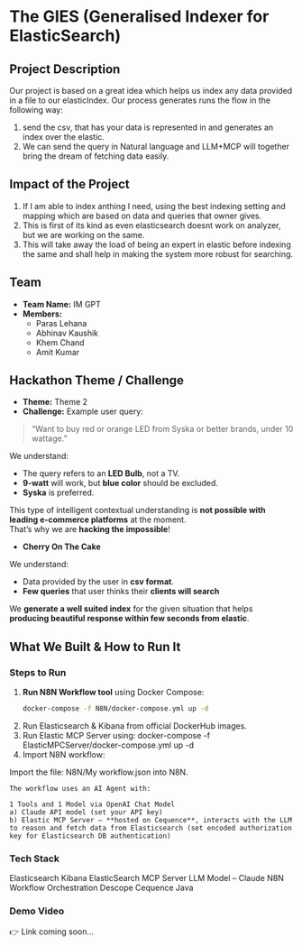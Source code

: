 # The GIES (Generalised Indexer for ElasticSearch)

## Project Description
Our project is based on a great idea which helps us index any data provided in a file to our elasticIndex. Our process generates runs the flow in the following way:
1. send the csv, that has your data is represented in and generates an index over the elastic.
2. We can send the query in Natural language and LLM+MCP will together bring the dream of fetching data easily.

## Impact of the Project
1. If I am able to index anthing I need, using the best indexing setting and mapping which are based on data and queries that owner gives. 
2. This is first of its kind as even elasticsearch doesnt work on analyzer, but we are working on the same.
3. This will take away the load of being an expert in elastic before indexing the same and shall help in making the system more robust for searching. 

## Team

- **Team Name:** IM GPT  
- **Members:**
  - Paras Lehana  
  - Abhinav Kaushik  
  - Khem Chand  
  - Amit Kumar  



## Hackathon Theme / Challenge
- **Theme:** Theme 2
- **Challenge:**
Example user query:  
> “Want to buy red or orange LED from Syska or better brands, under 10 wattage.”

We understand:
- The query refers to an **LED Bulb**, not a TV.  
- **9-watt** will work, but **blue color** should be excluded.  
- **Syska** is preferred.  

This type of intelligent contextual understanding is **not possible with leading e-commerce platforms** at the moment.  
That’s why we are **hacking the impossible**!

- **Cherry On The Cake**

We understand:
- Data provided by the user in **csv format**.
- **Few queries** that user thinks their **clients will search**

We **generate a well suited index** for the given situation that helps **producing beautiful response within few seconds from elastic**.



## What We Built & How to Run It

### Steps to Run
1. **Run N8N Workflow tool** using Docker Compose:  
   ```bash
   docker-compose -f N8N/docker-compose.yml up -d

2. Run Elasticsearch & Kibana from official DockerHub images.
3. Run Elastic MCP Server using: 
   docker-compose -f ElasticMPCServer/docker-compose.yml up -d
4. Import N8N workflow:

  Import the file: N8N/My workflow.json into N8N.

    The workflow uses an AI Agent with:

    1 Tools and 1 Model via OpenAI Chat Model
    a) Claude API model (set your API key)
    b) Elastic MCP Server – **hosted on Cequence**, interacts with the LLM to reason and fetch data from Elasticsearch (set encoded authorization key for Elasticsearch DB authentication)


### Tech Stack

  Elasticsearch
  Kibana
  ElasticSearch MCP Server
  LLM Model – Claude
  N8N Workflow Orchestration
  Descope
  Cequence
  Java



### Demo Video

   👉 Link coming soon...
